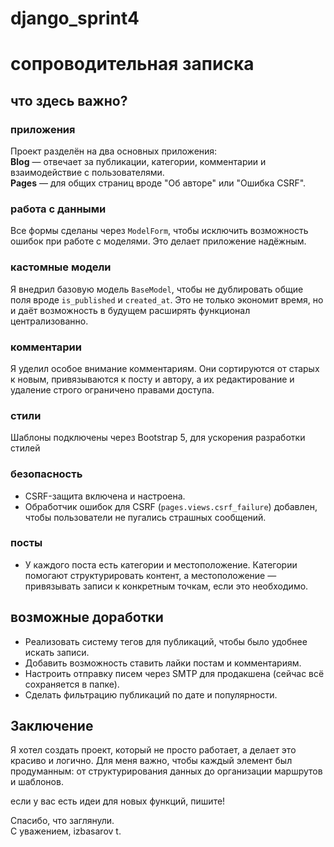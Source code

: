 # django_sprint4
# сопроводительная записка
##  что здесь важно?  

### приложения
Проект разделён на два основных приложения:  
**Blog** — отвечает за публикации, категории, комментарии и взаимодействие с пользователями.  
**Pages** — для общих страниц вроде "Об авторе" или "Ошибка CSRF".  

### работа с данными  
Все формы сделаны через `ModelForm`, чтобы исключить возможность ошибок при работе с моделями. Это делает приложение надёжным.  

### кастомные модели 
Я внедрил базовую модель `BaseModel`, чтобы не дублировать общие поля вроде `is_published` и `created_at`. Это не только экономит время, но и даёт возможность в будущем расширять функционал централизованно.  

### комментарии 
Я уделил особое внимание комментариям. Они сортируются от старых к новым, привязываются к посту и автору, а их редактирование и удаление строго ограничено правами доступа.  

### стили 
Шаблоны подключены через Bootstrap 5, для ускорения разработки стилей

### безопасность
- CSRF-защита включена и настроена.  
- Обработчик ошибок для CSRF (`pages.views.csrf_failure`) добавлен, чтобы пользователи не пугались страшных сообщений.  


### посты
- У каждого поста есть категории и местоположение. Категории помогают структурировать контент, а местоположение — привязывать записи к конкретным точкам, если это необходимо.  

## возможные доработки  

- Реализовать систему тегов для публикаций, чтобы было удобнее искать записи.  
- Добавить возможность ставить лайки постам и комментариям.  
- Настроить отправку писем через SMTP для продакшена (сейчас всё сохраняется в папке).  
- Сделать фильтрацию публикаций по дате и популярности.  

## Заключение  

Я хотел создать проект, который не просто работает, а делает это красиво и логично. Для меня важно, чтобы каждый элемент был продуманным: от структурирования данных до организации маршрутов и шаблонов.  

если у вас есть идеи для новых функций, пишите!  

Спасибо, что заглянули.  
С уважением, izbasarov t.